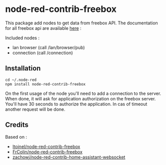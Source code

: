 # node-red-contrib-freebox

This package add nodes to get data from freebox API.
The documentation for all freebox api are available [here](https://dev.freebox.fr/sdk/os/) : 

Included nodes :
 - lan browser (call /lan/browser/pub)
 - connection (call /connection)

## Installation
```
cd ~/.node-red
npm install node-red-contrib-freebox
```
On the first usage of the node you'll need to add a connection to the server. When done, it will ask for application authorization on the freebox server. You'll have 30 seconds to authorize the application. In cas of timeout another request will be done.

## Credits
Based on :
- [ltoinel/node-red-contrib-freebox](https://github.com/ltoinel/node-red-contrib-freebox)
- [FrColin/node-red-contrib-freebox](https://github.com/FrColin/node-red-contrib-freebox)
- [zachowj/node-red-contrib-home-assistant-websocket](https://github.com/zachowj/node-red-contrib-home-assistant-websocket)
